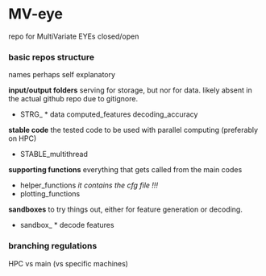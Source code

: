 # MV-eye
repo for MultiVariate EYEs closed/open

### basic repos structure
names perhaps self explanatory

**input/output folders**
serving for storage, but nor for data. likely absent in the actual github repo due to gitignore.

- STRG_ * 
		data 
		computed_features
		decoding_accuracy
       
**stable code**
the tested code to be used with parallel computing (preferably on HPC)

- STABLE_multithread

**supporting functions**
everything that gets called from the main codes

- helper_functions
  _it contains the cfg file !!!_
- plotting_functions

**sandboxes**
to try things out, either for feature generation or decoding. 

- sandbox_ *
		decode
		features
		
### branching regulations

HPC vs main (vs specific machines)

